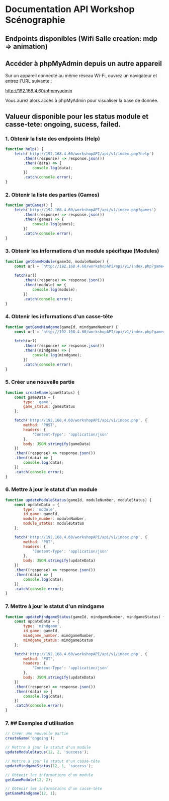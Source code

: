# Documentation API Workshop Scénographie

## Endpoints disponibles (Wifi Salle creation: mdp => animation)

## Accéder à phpMyAdmin depuis un autre appareil

Sur un appareil connecté au même réseau Wi-Fi, ouvrez un navigateur et entrez l'URL suivante :

http://192.168.4.60/phpmyadmin

Vous aurez alors accès à phpMyAdmin pour visualiser la base de donnée.

## Valueur disponible pour les status module et casse-tete: ongoing, sucess, failed.

### 1. Obtenir la liste des endpoints (Help)
```javascript
function help() {
    fetch('http://192.168.4.60/workshopAPI/api/v1/index.php?help')
        .then((response) => response.json())
        .then((data) => {
            console.log(data);
        })
        .catch(console.error);
}
```

### 2. Obtenir la liste des parties (Games)
```javascript
function getGames() {
    fetch('http://192.168.4.60/workshopAPI/api/v1/index.php?games')
        .then((response) => response.json())
        .then((games) => {
            console.log(games);
        })
        .catch(console.error);
}
```

### 3. Obtenir les informations d'un module spécifique (Modules)
```javascript
function getGameModule(gameId, moduleNumber) {
    const url = `http://192.168.4.60/workshopAPI/api/v1/index.php?game=${gameId}&module=${moduleNumber}`;
    
    fetch(url)
        .then((response) => response.json())
        .then((module) => {
            console.log(module);
        })
        .catch(console.error);
}
```

### 4. Obtenir les informations d'un casse-tête 
```javascript
function getGameMindgame(gameId, mindgameNumber) {
    const url = `http://192.168.4.60/workshopAPI/api/v1/index.php?game=${gameId}&mindgame=${mindgameNumber}`;
    
    fetch(url)
        .then((response) => response.json())
        .then((mindgame) => {
            console.log(mindgame);
        })
        .catch(console.error);
}
```

### 5. Créer une nouvelle partie
```javascript
function createGame(gameStatus) {
    const gameData = {
        type: 'game',
        game_status: gameStatus
    };

    fetch('http://192.168.4.60/workshopAPI/api/v1/index.php', {
        method: 'POST',
        headers: {
            'Content-Type': 'application/json'
        },
        body: JSON.stringify(gameData)
    })
    .then((response) => response.json())
    .then((data) => {
        console.log(data);
    })
    .catch(console.error);
}
```

### 6. Mettre à jour le statut d'un module
```javascript
function updateModuleStatus(gameId, moduleNumber, moduleStatus) {
    const updateData = {
        type: 'module',
        id_game: gameId,
        module_number: moduleNumber,
        module_status: moduleStatus
    };

    fetch('http://192.168.4.60/workshopAPI/api/v1/index.php', {
        method: 'PUT',
        headers: {
            'Content-Type': 'application/json'
        },
        body: JSON.stringify(updateData)
    })
    .then((response) => response.json())
    .then((data) => {
        console.log(data);
    })
    .catch(console.error);
}
```

### 7. Mettre à jour le statut d'un mindgame
```javascript
function updateMindgameStatus(gameId, mindgameNumber, mindgameStatus) {
    const updateData = {
        type: 'mindgame',
        id_game: gameId,
        mindgame_number: mindgameNumber,
        mindgame_status: mindgameStatus
    };

    fetch('http://192.168.4.60/workshopAPI/api/v1/index.php', {
        method: 'PUT',
        headers: {
            'Content-Type': 'application/json'
        },
        body: JSON.stringify(updateData)
    })
    .then((response) => response.json())
    .then((data) => {
        console.log(data);
    })
    .catch(console.error);
}
```

### 7. ## Exemples d'utilisation
```javascript
// Créer une nouvelle partie
createGame('ongoing');

// Mettre à jour le statut d'un module
updateModuleStatus(12, 2, 'success');

// Mettre à jour le statut d'un casse-tête
updateMindgameStatus(12, 1, 'success');

// Obtenir les informations d'un module
getGameModule(12, 2);

// Obtenir les informations d'un casse-tête
getGameMindgame(12, 1);
```